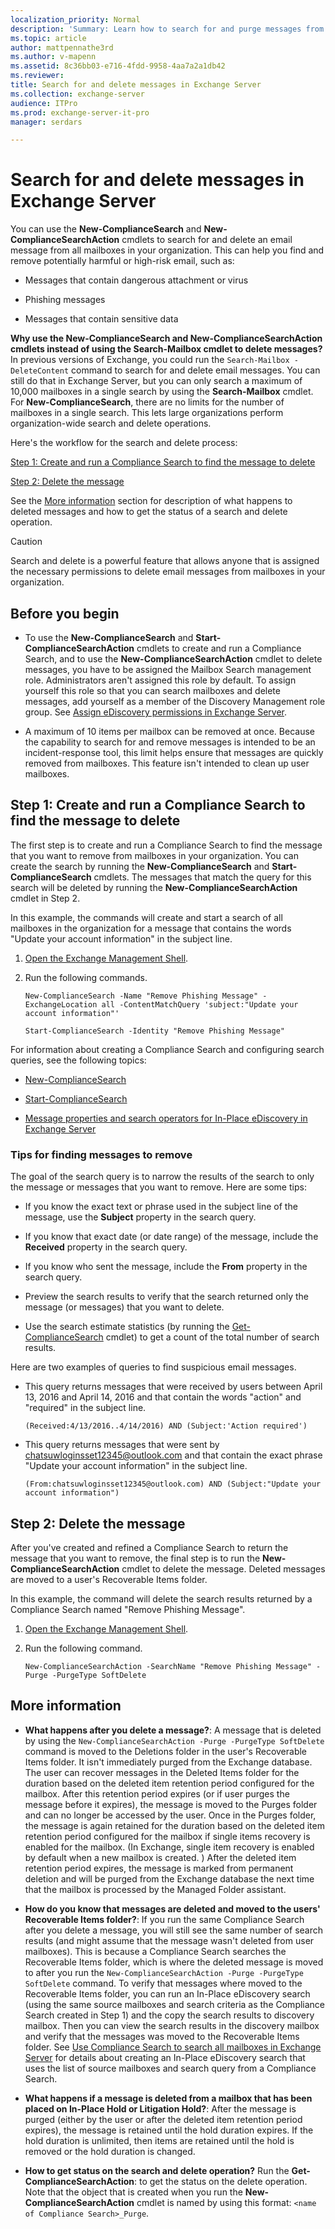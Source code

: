 ```yaml
---
localization_priority: Normal
description: 'Summary: Learn how to search for and purge messages from Exchange Server 2016 and Exchange Server 2019 mailboxes.'
ms.topic: article
author: mattpennathe3rd
ms.author: v-mapenn
ms.assetid: 8c36bb03-e716-4fdd-9958-4aa7a2a1db42
ms.reviewer:
title: Search for and delete messages in Exchange Server
ms.collection: exchange-server
audience: ITPro
ms.prod: exchange-server-it-pro
manager: serdars

---
```


# Search for and delete messages in Exchange Server

 You can use the **New-ComplianceSearch** and **New-ComplianceSearchAction** cmdlets to search for and delete an email message from all mailboxes in your organization. This can help you find and remove potentially harmful or high-risk email, such as:

- Messages that contain dangerous attachment or virus

- Phishing messages

- Messages that contain sensitive data

 **Why use the New-ComplianceSearch and New-ComplianceSearchAction cmdlets instead of using the Search-Mailbox cmdlet to delete messages?** In previous versions of Exchange, you could run the `Search-Mailbox -DeleteContent` command to search for and delete email messages. You can still do that in Exchange Server, but you can only search a maximum of 10,000 mailboxes in a single search by using the **Search-Mailbox** cmdlet. For **New-ComplianceSearch**, there are no limits for the number of mailboxes in a single search. This lets large organizations perform organization-wide search and delete operations.

Here's the workflow for the search and delete process:

[Step 1: Create and run a Compliance Search to find the message to delete](#step-1-create-and-run-a-compliance-search-to-find-the-message-to-delete)

[Step 2: Delete the message](#step-2-delete-the-message)

See the [More information](#more-information) section for description of what happens to deleted messages and how to get the status of a search and delete operation.

> [!CAUTION]
> Search and delete is a powerful feature that allows anyone that is assigned the necessary permissions to delete email messages from mailboxes in your organization.

## Before you begin

- To use the **New-ComplianceSearch** and **Start-ComplianceSearchAction** cmdlets to create and run a Compliance Search, and to use the **New-ComplianceSearchAction** cmdlet to delete messages, you have to be assigned the Mailbox Search management role. Administrators aren't assigned this role by default. To assign yourself this role so that you can search mailboxes and delete messages, add yourself as a member of the Discovery Management role group. See [Assign eDiscovery permissions in Exchange Server](assign-permissions.md).

- A maximum of 10 items per mailbox can be removed at once. Because the capability to search for and remove messages is intended to be an incident-response tool, this limit helps ensure that messages are quickly removed from mailboxes. This feature isn't intended to clean up user mailboxes.

## Step 1: Create and run a Compliance Search to find the message to delete

The first step is to create and run a Compliance Search to find the message that you want to remove from mailboxes in your organization. You can create the search by running the **New-ComplianceSearch** and **Start-ComplianceSearch** cmdlets. The messages that match the query for this search will be deleted by running the **New-ComplianceSearchAction** cmdlet in Step 2.

In this example, the commands will create and start a search of all mailboxes in the organization for a message that contains the words "Update your account information" in the subject line.

1. [Open the Exchange Management Shell](https://docs.microsoft.com/powershell/exchange/exchange-server/open-the-exchange-management-shell).

2. Run the following commands.

   ```
   New-ComplianceSearch -Name "Remove Phishing Message" -ExchangeLocation all -ContentMatchQuery 'subject:"Update your account information"'
   ```

   ```
   Start-ComplianceSearch -Identity "Remove Phishing Message"
   ```

For information about creating a Compliance Search and configuring search queries, see the following topics:

- [New-ComplianceSearch](https://docs.microsoft.com/powershell/module/exchange/policy-and-compliance-content-search/new-compliancesearch)

- [Start-ComplianceSearch](https://docs.microsoft.com/powershell/module/exchange/policy-and-compliance-content-search/start-compliancesearch)

- [Message properties and search operators for In-Place eDiscovery in Exchange Server](message-properties-and-search-operators.md)

### Tips for finding messages to remove

The goal of the search query is to narrow the results of the search to only the message or messages that you want to remove. Here are some tips:

- If you know the exact text or phrase used in the subject line of the message, use the **Subject** property in the search query.

- If you know that exact date (or date range) of the message, include the **Received** property in the search query.

- If you know who sent the message, include the **From** property in the search query.

- Preview the search results to verify that the search returned only the message (or messages) that you want to delete.

- Use the search estimate statistics (by running the [Get-ComplianceSearch](https://docs.microsoft.com/powershell/module/exchange/policy-and-compliance-content-search/get-compliancesearch) cmdlet) to get a count of the total number of search results.

Here are two examples of queries to find suspicious email messages.

- This query returns messages that were received by users between April 13, 2016 and April 14, 2016 and that contain the words "action" and "required" in the subject line.

  ```
  (Received:4/13/2016..4/14/2016) AND (Subject:'Action required')
  ```

- This query returns messages that were sent by chatsuwloginsset12345@outlook.com and that contain the exact phrase "Update your account information" in the subject line.

  ```
  (From:chatsuwloginsset12345@outlook.com) AND (Subject:"Update your account information")
  ```

## Step 2: Delete the message


After you've created and refined a Compliance Search to return the message that you want to remove, the final step is to run the **New-ComplianceSearchAction** cmdlet to delete the message. Deleted messages are moved to a user's Recoverable Items folder.

In this example, the command will delete the search results returned by a Compliance Search named "Remove Phishing Message".

1. [Open the Exchange Management Shell](https://docs.microsoft.com/powershell/exchange/exchange-server/open-the-exchange-management-shell).

2. Run the following command.

   ```
   New-ComplianceSearchAction -SearchName "Remove Phishing Message" -Purge -PurgeType SoftDelete
   ```

## More information

- **What happens after you delete a message?**: A message that is deleted by using the `New-ComplianceSearchAction -Purge -PurgeType SoftDelete` command is moved to the Deletions folder in the user's Recoverable Items folder. It isn't immediately purged from the Exchange database. The user can recover messages in the Deleted Items folder for the duration based on the deleted item retention period configured for the mailbox. After this retention period expires (or if user purges the message before it expires), the message is moved to the Purges folder and can no longer be accessed by the user. Once in the Purges folder, the message is again retained for the duration based on the deleted item retention period configured for the mailbox if single items recovery is enabled for the mailbox. (In Exchange, single item recovery is enabled by default when a new mailbox is created. ) After the deleted item retention period expires, the message is marked from permanent deletion and will be purged from the Exchange database the next time that the mailbox is processed by the Managed Folder assistant.

- **How do you know that messages are deleted and moved to the users' Recoverable Items folder?**: If you run the same Compliance Search after you delete a message, you will still see the same number of search results (and might assume that the message wasn't deleted from user mailboxes). This is because a Compliance Search searches the Recoverable Items folder, which is where the deleted message is moved to after you run the `New-ComplianceSearchAction -Purge -PurgeType SoftDelete` command. To verify that messages where moved to the Recoverable Items folder, you can run an In-Place eDiscovery search (using the same source mailboxes and search criteria as the Compliance Search created in Step 1) and the copy the search results to discovery mailbox. Then you can view the search results in the discovery mailbox and verify that the messages was moved to the Recoverable Items folder. See [Use Compliance Search to search all mailboxes in Exchange Server](compliance-search.md) for details about creating an In-Place eDiscovery search that uses the list of source mailboxes and search query from a Compliance Search.

- **What happens if a message is deleted from a mailbox that has been placed on In-Place Hold or Litigation Hold?**: After the message is purged (either by the user or after the deleted item retention period expires), the message is retained until the hold duration expires. If the hold duration is unlimited, then items are retained until the hold is removed or the hold duration is changed.

- **How to get status on the search and delete operation?** Run the **Get-ComplianceSearchAction**: to get the status on the delete operation. Note that the object that is created when you run the **New-ComplianceSearchAction** cmdlet is named by using this format: `<name of Compliance Search>_Purge`.
